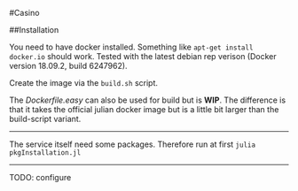 #Casino

##Installation

You need to have docker installed.
Something like `apt-get install docker.io` should work. Tested with the latest debian rep verison (Docker version 18.09.2, build 6247962).

Create the image via the `build.sh` script.

The *Dockerfile.easy* can also be used for build but is **WIP**. The difference is that it takes the official julian docker image but is a little bit larger than the build-script variant.

---

The service itself need some packages.
Therefore run at first `julia pkgInstallation.jl`

---

TODO: configure  
